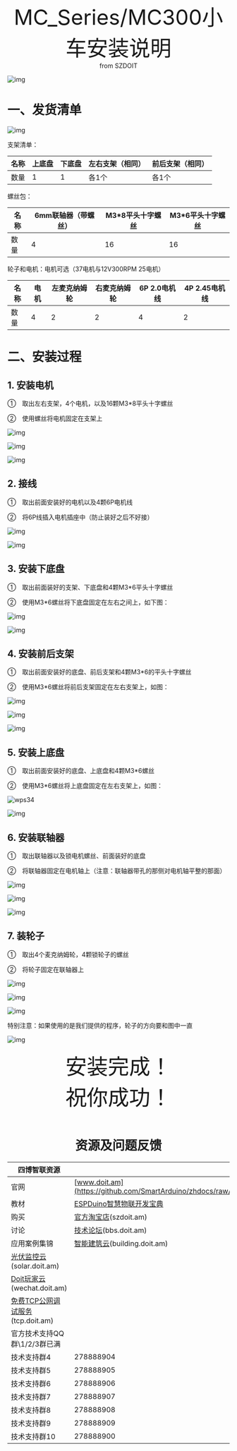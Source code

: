  <center> <font size=10> MC_Series/MC300小车安装说明 </font></center>

<center> from SZDOIT </center>

 

![img](https://github.com/SmartArduino/zhdocs/raw/master/zhSmartCAR/MC_Series/MC_Series/MC300/wps22.jpg)        




# 一、发货清单

![img](https://github.com/SmartArduino/zhdocs/raw/master/zhSmartCAR/MC_Series/MC300/wps23.jpg) 

支架清单：

| 名称 | 上底盘 | 下底盘 | 左右支架（相同） | 前后支架（相同） |
| ---- | ------ | ------ | ---------------- | ---------------- |
| 数量 | 1      | 1      | 各1个            | 各1个            |

螺丝包：

| 名称 | 6mm联轴器（带螺丝） | M3*8平头十字螺丝 | M3*6平头十字螺丝 |
| ---- | ------------------- | ---------------- | ---------------- |
| 数量 | 4                   | 16               | 16               |

轮子和电机：电机可选（37电机与12V300RPM 25电机）

| 名称 | 电机 | 左麦克纳姆轮 | 右麦克纳姆轮 | 6P 2.0电机线 | 4P 2.45电机线 |
| ---- | ---- | ------------ | ------------ | ------------ | ------------- |
| 数量 | 4    | 2            | 2            | 4            | 2             |


# 二、安装过程

## 1. 安装电机

①　取出左右支架，4个电机，以及16颗M3*8平头十字螺丝

②　使用螺丝将电机固定在支架上

![img](https://github.com/SmartArduino/zhdocs/raw/master/zhSmartCAR/MC_Series/MC300/wps24.jpg) 

![img](https://github.com/SmartArduino/zhdocs/raw/master/zhSmartCAR/MC_Series/MC300/wps25.jpg) 

![img](https://github.com/SmartArduino/zhdocs/raw/master/zhSmartCAR/MC_Series/MC300/wps26.jpg) 

## 2. 接线

①　取出前面安装好的电机以及4颗6P电机线

②　将6P线插入电机插座中（防止装好之后不好接）

![img](https://github.com/SmartArduino/zhdocs/raw/master/zhSmartCAR/MC_Series/MC300/wps27.jpg) 

![img](https://github.com/SmartArduino/zhdocs/raw/master/zhSmartCAR/MC_Series/MC300/wps28.jpg) 

## 3. 安装下底盘

①　取出前面装好的支架、下底盘和4颗M3*6平头十字螺丝

②　使用M3*6螺丝将下底盘固定在左右之间上，如下图：

![img](https://github.com/SmartArduino/zhdocs/raw/master/zhSmartCAR/MC_Series/MC300/wps29.jpg) 

![img](https://github.com/SmartArduino/zhdocs/raw/master/zhSmartCAR/MC_Series/MC300/wps30.jpg) 

## 4. 安装前后支架

①　取出前面安装好的底盘、前后支架和4颗M3*6的平头十字螺丝

②　使用M3*6螺丝将前后支架固定在左右支架上，如图：

![img](https://github.com/SmartArduino/zhdocs/raw/master/zhSmartCAR/MC_Series/MC300/wps31.jpg) 

![img](https://github.com/SmartArduino/zhdocs/raw/master/zhSmartCAR/MC_Series/MC300/wps32.jpg) 

![img](https://github.com/SmartArduino/zhdocs/raw/master/zhSmartCAR/MC_Series/MC300/wps33.jpg) 

## 5. 安装上底盘

①　取出前面安装好的底盘、上底盘和4颗M3*6螺丝

②　使用M3*6螺丝将上底盘固定在左右支架上，如图：

![wps34](https://github.com/SmartArduino/zhdocs/raw/master/zhSmartCAR/MC_Series/MC300/wps34.jpg)



![img](https://github.com/SmartArduino/zhdocs/raw/master/zhSmartCAR/MC_Series/MC300/wps35.jpg) 

## 6. 安装联轴器

①　取出联轴器以及锁电机螺丝、前面装好的底盘

②　将联轴器固定在电机轴上（注意：联轴器带孔的那侧对电机轴平整的那面）

![img](https://github.com/SmartArduino/zhdocs/raw/master/zhSmartCAR/MC_Series/MC300/wps36.jpg) 

![img](https://github.com/SmartArduino/zhdocs/raw/master/zhSmartCAR/MC_Series/MC300/wps37.jpg) 

![img](https://github.com/SmartArduino/zhdocs/raw/master/zhSmartCAR/MC_Series/MC300/wps38.jpg) 

## 7. 装轮子

①　取出4个麦克纳姆轮，4颗锁轮子的螺丝

②　将轮子固定在联轴器上

![img](https://github.com/SmartArduino/zhdocs/raw/master/zhSmartCAR/MC_Series/MC300/wps39.jpg) 

![img](https://github.com/SmartArduino/zhdocs/raw/master/zhSmartCAR/MC_Series/MC300/wps40.jpg) 

![img](https://github.com/SmartArduino/zhdocs/raw/master/zhSmartCAR/MC_Series/MC300/wps41.jpg) 

特别注意：如果使用的是我们提供的程序，轮子的方向要和图中一直

![img](https://github.com/SmartArduino/zhdocs/raw/master/zhSmartCAR/MC_Series/MC300/wps42.jpg) 



 

<center><font size=10>安装完成！</font><center>
<center><font size=15>祝你成功！</font></center>
​    



# 资源及问题反馈

| 四博智联资源                                                 |                                                              |
| ------------------------------------------------------------ | ------------------------------------------------------------ |
| 官网                                                         | [www.doit.am](https://github.com/SmartArduino/zhdocs/raw/master/zhSmartCAR/MC_Series/MC300/http://www.doit.am/) |
| 教材                                                         | [ESPDuino智慧物联开发宝典](https://github.com/SmartArduino/zhdocs/raw/master/zhSmartCAR/MC_Series/MC300/https://item.taobao.com/item.htm?spm=a1z10.3-c.w4002-7420449993.9.Bgp1Ll&id=520583000610) |
| 购买                                                         | [官方淘宝店](https://github.com/SmartArduino/zhdocs/raw/master/zhSmartCAR/MC_Series/MC300/https://szdoit.taobao.com/)(szdoit.am) |
| 讨论                                                         | [技术论坛](https://github.com/SmartArduino/zhdocs/raw/master/zhSmartCAR/MC_Series/MC300/http://bbs.doit.am/forum.php)(bbs.doit.am) |
| 应用案例集锦                                                 | [智能建筑云](https://github.com/SmartArduino/zhdocs/raw/master/zhSmartCAR/MC_Series/MC300/http://building.doit.am)(building.doit.am) |
| [光伏监控云](https://github.com/SmartArduino/zhdocs/raw/master/zhSmartCAR/MC_Series/MC300/http://solar.doit.am)(solar.doit.am) |                                                              |
| [Doit玩家云](https://github.com/SmartArduino/zhdocs/raw/master/zhSmartCAR/MC_Series/MC300/http://wechat.doit.am)(wechat.doit.am) |                                                              |
| [免费TCP公网调试服务](https://github.com/SmartArduino/zhdocs/raw/master/zhSmartCAR/MC_Series/MC300/http://tcp.doit.am)(tcp.doit.am) |                                                              |
| 官方技术支持QQ群\1/2/3群已满                                 |                                                              |
| 技术支持群4                                                  | 278888904                                                    |
| 技术支持群5                                                  | 278888905                                                    |
| 技术支持群6                                                  | 278888906                                                    |
| 技术支持群7                                                  | 278888907                                                    |
| 技术支持群8                                                  | 278888908                                                    |
| 技术支持群9                                                  | 278888909                                                    |
| 技术支持群10                                                 | 278888900                                                    |